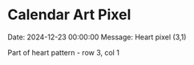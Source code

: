 # Calendar Art Pixel

Date: 2024-12-23 00:00:00
Message: Heart pixel (3,1)

Part of heart pattern - row 3, col 1
